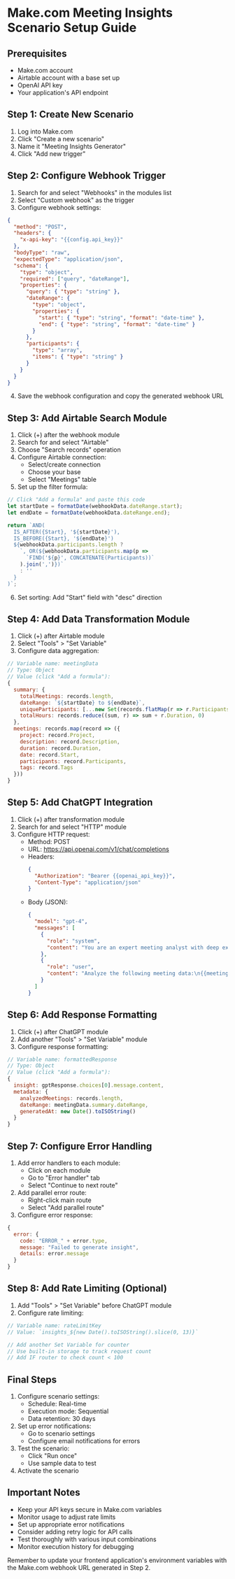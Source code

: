 # Make.com Meeting Insights Scenario Setup Guide

## Prerequisites
- Make.com account
- Airtable account with a base set up
- OpenAI API key
- Your application's API endpoint

## Step 1: Create New Scenario

1. Log into Make.com
2. Click "Create a new scenario"
3. Name it "Meeting Insights Generator"
4. Click "Add new trigger"

## Step 2: Configure Webhook Trigger

1. Search for and select "Webhooks" in the modules list
2. Select "Custom webhook" as the trigger
3. Configure webhook settings:
```json
{
  "method": "POST",
  "headers": {
    "x-api-key": "{{config.api_key}}"
  },
  "bodyType": "raw",
  "expectedType": "application/json",
  "schema": {
    "type": "object",
    "required": ["query", "dateRange"],
    "properties": {
      "query": { "type": "string" },
      "dateRange": {
        "type": "object",
        "properties": {
          "start": { "type": "string", "format": "date-time" },
          "end": { "type": "string", "format": "date-time" }
        }
      },
      "participants": {
        "type": "array",
        "items": { "type": "string" }
      }
    }
  }
}
```
4. Save the webhook configuration and copy the generated webhook URL

## Step 3: Add Airtable Search Module

1. Click (+) after the webhook module
2. Search for and select "Airtable"
3. Choose "Search records" operation
4. Configure Airtable connection:
   - Select/create connection
   - Choose your base
   - Select "Meetings" table
5. Set up the filter formula:
```javascript
// Click "Add a formula" and paste this code
let startDate = formatDate(webhookData.dateRange.start);
let endDate = formatDate(webhookData.dateRange.end);

return `AND(
  IS_AFTER({Start}, '${startDate}'),
  IS_BEFORE({Start}, '${endDate}')
  ${webhookData.participants.length ? 
    `, OR(${webhookData.participants.map(p => 
      `FIND('${p}', CONCATENATE(Participants))`
    ).join(',')})` 
    : ''
  }
)`;
```
6. Set sorting: Add "Start" field with "desc" direction

## Step 4: Add Data Transformation Module

1. Click (+) after Airtable module
2. Select "Tools" > "Set Variable"
3. Configure data aggregation:
```javascript
// Variable name: meetingData
// Type: Object
// Value (click "Add a formula"):
{
  summary: {
    totalMeetings: records.length,
    dateRange: `${startDate} to ${endDate}`,
    uniqueParticipants: [...new Set(records.flatMap(r => r.Participants))],
    totalHours: records.reduce((sum, r) => sum + r.Duration, 0)
  },
  meetings: records.map(record => ({
    project: record.Project,
    description: record.Description,
    duration: record.Duration,
    date: record.Start,
    participants: record.Participants,
    tags: record.Tags
  }))
}
```

## Step 5: Add ChatGPT Integration

1. Click (+) after transformation module
2. Search for and select "HTTP" module
3. Configure HTTP request:
   - Method: POST
   - URL: https://api.openai.com/v1/chat/completions
   - Headers:
     ```json
     {
       "Authorization": "Bearer {{openai_api_key}}",
       "Content-Type": "application/json"
     }
     ```
   - Body (JSON):
     ```json
     {
       "model": "gpt-4",
       "messages": [
         {
           "role": "system",
           "content": "You are an expert meeting analyst with deep experience in business intelligence and organizational dynamics. Your role is to analyze meeting data and provide actionable insights."
         },
         {
           "role": "user",
           "content": "Analyze the following meeting data:\n{{meetingData}}\n\nUser Query: {{webhookData.query}}"
         }
       ]
     }
     ```

## Step 6: Add Response Formatting

1. Click (+) after ChatGPT module
2. Add another "Tools" > "Set Variable" module
3. Configure response formatting:
```javascript
// Variable name: formattedResponse
// Type: Object
// Value (click "Add a formula"):
{
  insight: gptResponse.choices[0].message.content,
  metadata: {
    analyzedMeetings: records.length,
    dateRange: meetingData.summary.dateRange,
    generatedAt: new Date().toISOString()
  }
}
```

## Step 7: Configure Error Handling

1. Add error handlers to each module:
   - Click on each module
   - Go to "Error handler" tab
   - Select "Continue to next route"
2. Add parallel error route:
   - Right-click main route
   - Select "Add parallel route"
3. Configure error response:
```javascript
{
  error: {
    code: "ERROR_" + error.type,
    message: "Failed to generate insight",
    details: error.message
  }
}
```

## Step 8: Add Rate Limiting (Optional)

1. Add "Tools" > "Set Variable" before ChatGPT module
2. Configure rate limiting:
```javascript
// Variable name: rateLimitKey
// Value: `insights_${new Date().toISOString().slice(0, 13)}`

// Add another Set Variable for counter
// Use built-in storage to track request count
// Add IF router to check count < 100
```

## Final Steps

1. Configure scenario settings:
   - Schedule: Real-time
   - Execution mode: Sequential
   - Data retention: 30 days
2. Set up error notifications:
   - Go to scenario settings
   - Configure email notifications for errors
3. Test the scenario:
   - Click "Run once"
   - Use sample data to test
4. Activate the scenario

## Important Notes

- Keep your API keys secure in Make.com variables
- Monitor usage to adjust rate limits
- Set up appropriate error notifications
- Consider adding retry logic for API calls
- Test thoroughly with various input combinations
- Monitor execution history for debugging

Remember to update your frontend application's environment variables with the Make.com webhook URL generated in Step 2.